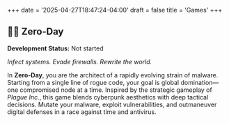 +++
date = '2025-04-27T18:47:24-04:00'
draft = false
title = 'Games'
+++



## 🏴‍☠️ Zero-Day

**Development Status:** Not started

*Infect systems. Evade firewalls. Rewrite the world.*

In **Zero-Day**, you are the architect of a rapidly evolving strain of malware. Starting from a single line of rogue code, your goal is global domination—one compromised node at a time. Inspired by the strategic gameplay of *Plague Inc.*, this game blends cyberpunk aesthetics with deep tactical decisions. Mutate your malware, exploit vulnerabilities, and outmaneuver digital defenses in a race against time and antivirus.